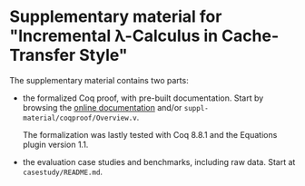 # Supplementary material for "Incremental λ-Calculus in Cache-Transfer Style"

The supplementary material contains two parts:

- the formalized Coq proof, with pre-built documentation. Start by
  browsing the [online documentation](https://yurug.github.io/cts/) and/or
  `suppl-material/coqproof/Overview.v`.

  The formalization was lastly tested with Coq 8.8.1 and the Equations plugin version 1.1.

- the evaluation case studies and benchmarks, including raw data.
  Start at `casestudy/README.md`.
